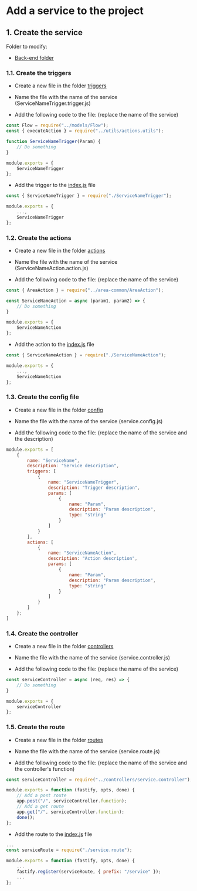 # Add a service to the project

## 1. Create the service

Folder to modify:
- [Back-end folder](../area-node/)

### 1.1. Create the triggers

- Create a new file in the folder [triggers](../area-node/triggers/)

- Name the file with the name of the service (ServiceNameTrigger.trigger.js)

- Add the following code to the file: (replace the name of the service)

```javascript
const Flow = require("../models/Flow");
const { executeAction } = require("../utils/actions.utils");

function ServiceNameTrigger(Param) {
    // Do something
}

module.exports = {
    ServiceNameTrigger
};
```

- Add the trigger to the [index.js](../area-node/triggers/index.js) file

```javascript
const { ServiceNameTrigger } = require("./ServiceNameTrigger");

module.exports = {
    ...,
    ServiceNameTrigger
};
```

### 1.2. Create the actions

- Create a new file in the folder [actions](../area-node/actions/)

- Name the file with the name of the service (ServiceNameAction.action.js)

- Add the following code to the file: (replace the name of the service)

```javascript
const { AreaAction } = require("../area-common/AreaAction");

const ServiceNameAction = async (param1, param2) => {
    // Do something
}

module.exports = {
    ServiceNameAction
};
```

- Add the action to the [index.js](../area-node/actions/index.js) file

```javascript
const { ServiceNameAction } = require("./ServiceNameAction");

module.exports = {
    ...,
    ServiceNameAction
};
```

### 1.3. Create the config file

- Create a new file in the folder [config](../area-node/config/)

- Name the file with the name of the service (service.config.js)

- Add the following code to the file: (replace the name of the service and the description)

```javascript
module.exports = [
    {
        name: "ServiceName",
        description: "Service description",
        triggers: [
            {
                name: "ServiceNameTrigger",
                description: "Trigger description",
                params: [
                    {
                        name: "Param",
                        description: "Param description",
                        type: "string"
                    }
                ]
            }
        ],
        actions: [
            {
                name: "ServiceNameAction",
                description: "Action description",
                params: [
                    {
                        name: "Param",
                        description: "Param description",
                        type: "string"
                    }
                ]
            }
        ]
    };
]
```


### 1.4. Create the controller

- Create a new file in the folder [controllers](../area-node/controllers/)

- Name the file with the name of the service (service.controller.js)

- Add the following code to the file: (replace the name of the service)

```javascript
const serviceController = async (req, res) => {
    // Do something
}

module.exports = {
    serviceController
};
```

### 1.5. Create the route

- Create a new file in the folder [routes](../area-node/routes/)

- Name the file with the name of the service (service.route.js)

- Add the following code to the file: (replace the name of the service and the controller's function)

```javascript
const serviceController = require("../controllers/service.controller");

module.exports = function (fastify, opts, done) {
    // Add a post route
    app.post("/", serviceController.function);
    // Add a get route
    app.get("/", serviceController.function);
    done();
};
```

- Add the route to the [index.js](../area-node/routes/index.js) file

```javascript
...
const serviceRoute = require("./service.route");

module.exports = function (fastify, opts, done) {
    ...
    fastify.register(serviceRoute, { prefix: "/service" });
    ...
};
```